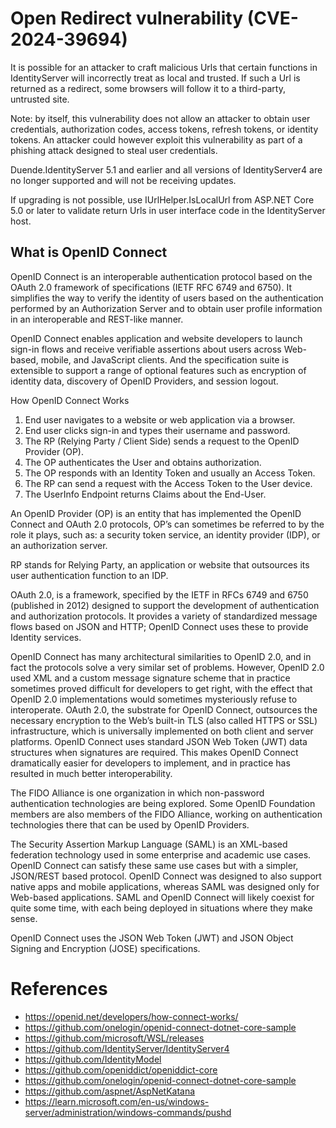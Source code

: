 # Open Redirect vulnerability (CVE-2024-39694) 

It is possible for an attacker to craft malicious Urls that certain functions in IdentityServer will incorrectly treat as local and trusted. If such a Url is returned as a redirect, some browsers will follow it to a third-party, untrusted site. 

Note: by itself, this vulnerability does not allow an attacker to obtain user credentials, authorization codes, access tokens, refresh tokens, or identity tokens. An attacker could however exploit this vulnerability as part of a phishing attack designed to steal user credentials. 

Duende.IdentityServer 5.1 and earlier and all versions of IdentityServer4 are no longer supported and will not be receiving updates. 

If upgrading is not possible, use IUrlHelper.IsLocalUrl from ASP.NET Core 5.0 or later to validate return Urls in user interface code in the IdentityServer host.

## What is OpenID Connect

OpenID Connect is an interoperable authentication protocol based on the OAuth 2.0 framework of specifications (IETF RFC 6749 and 6750). It simplifies the way to verify the identity of users based on the authentication performed by an Authorization Server and to obtain user profile information in an interoperable and REST-like manner.

OpenID Connect enables application and website developers to launch sign-in flows and receive verifiable assertions about users across Web-based, mobile, and JavaScript clients. And the specification suite is extensible to support a range of optional features such as encryption of identity data, discovery of OpenID Providers, and session logout.


How OpenID Connect Works

1. End user navigates to a website or web application via a browser.
2. End user clicks sign-in and types their username and password.
3. The RP (Relying Party / Client Side) sends a request to the OpenID Provider (OP).
4. The OP authenticates the User and obtains authorization.
5. The OP responds with an Identity Token and usually an Access Token.
6. The RP can send a request with the Access Token to the User device.
7. The UserInfo Endpoint returns Claims about the End-User.

An OpenID Provider (OP) is an entity that has implemented the OpenID Connect and OAuth 2.0 protocols, OP’s can sometimes be referred to by the role it plays, such as: a security token service, an identity provider (IDP), or an authorization server.

RP stands for Relying Party, an application or website that outsources its user authentication function to an IDP.

OAuth 2.0, is a framework, specified by the IETF in RFCs 6749 and 6750 (published in 2012) designed to support the development of authentication and authorization protocols. It provides a variety of standardized message flows based on JSON and HTTP; OpenID Connect uses these to provide Identity services.

OpenID Connect has many architectural similarities to OpenID 2.0, and in fact the protocols solve a very similar set of problems. However, OpenID 2.0 used XML and a custom message signature scheme that in practice sometimes proved difficult for developers to get right, with the effect that OpenID 2.0 implementations would sometimes mysteriously refuse to interoperate. OAuth 2.0, the substrate for OpenID Connect, outsources the necessary encryption to the Web’s built-in TLS (also called HTTPS or SSL) infrastructure, which is universally implemented on both client and server platforms. OpenID Connect uses standard JSON Web Token (JWT) data structures when signatures are required. This makes OpenID Connect dramatically easier for developers to implement, and in practice has resulted in much better interoperability.

The FIDO Alliance is one organization in which non-password authentication technologies are being explored. Some OpenID Foundation members are also members of the FIDO Alliance, working on authentication technologies there that can be used by OpenID Providers.

The Security Assertion Markup Language (SAML) is an XML-based federation technology used in some enterprise and academic use cases. OpenID Connect can satisfy these same use cases but with a simpler, JSON/REST based protocol. OpenID Connect was designed to also support native apps and mobile applications, whereas SAML was designed only for Web-based applications. SAML and OpenID Connect will likely coexist for quite some time, with each being deployed in situations where they make sense.

OpenID Connect uses the JSON Web Token (JWT) and JSON Object Signing and Encryption (JOSE) specifications.

# References

* https://openid.net/developers/how-connect-works/
* https://github.com/onelogin/openid-connect-dotnet-core-sample
* https://github.com/microsoft/WSL/releases 
* https://github.com/IdentityServer/IdentityServer4 
* https://github.com/IdentityModel 
* https://github.com/openiddict/openiddict-core 
* https://github.com/onelogin/openid-connect-dotnet-core-sample 
* https://github.com/aspnet/AspNetKatana 
* https://learn.microsoft.com/en-us/windows-server/administration/windows-commands/pushd 
